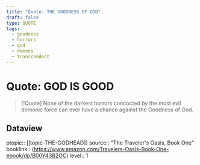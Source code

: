 ```yaml
---
title: "Quote: THE GOODNESS OF GOD"
draft: false
type: QUOTE
tags:
  - goodness
  - horrors
  - god
  - demons
  - transcendent
---
```


# Quote: GOD IS GOOD
> [!Quote]
> None of the darkest horrors concocted by the most evil demonic force can ever have a chance against the Goodness of God.

## Dataview
ptopic:: [[topic-THE-GODHEAD]]
source:: "The Traveler's Oasis, Book One"
booklink:: (https://www.amazon.com/Travelers-Oasis-Book-One-ebook/dp/B00Y43B2OC)
level:: 1
